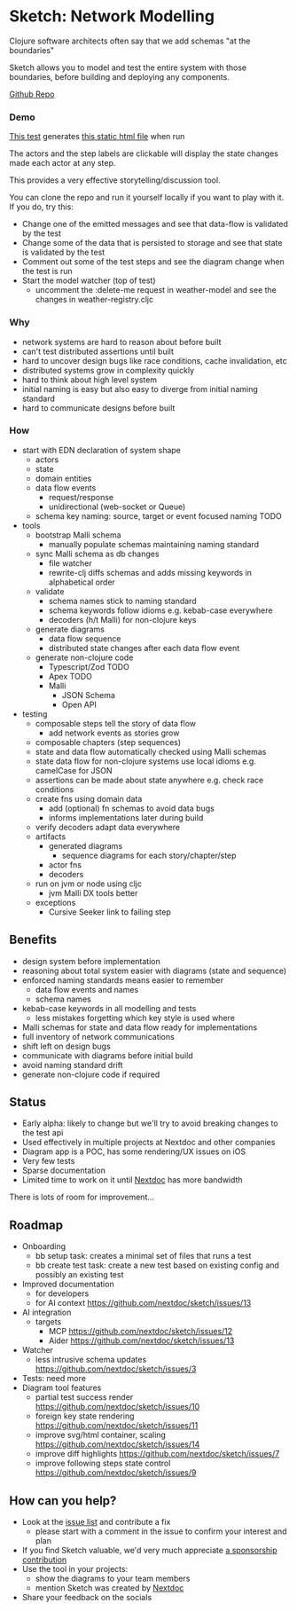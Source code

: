 # Sketch: Network Modelling

Clojure software architects often say that we add schemas "at the boundaries"

Sketch allows you to model and test the entire system with those boundaries, before building and deploying any
components.

[Github Repo](https://github.com/nextdoc/sketch)

### Demo

[This test](https://github.com/nextdoc/sketch/blob/main/examples/mobile_weather_app/happy_path_test.clj)
generates [this static html file](https://nextdoc.github.io/sketch/mobile-weather-app/happy-path-test.html) when run

The actors and the step labels are clickable will display the state changes made each actor at any step.

This provides a very effective storytelling/discussion tool.

You can clone the repo and run it yourself locally if you want to play with it.
If you do, try this:

- Change one of the emitted messages and see that data-flow is validated by the test
- Change some of the data that is persisted to storage and see that state is validated by the test
- Comment out some of the test steps and see the diagram change when the test is run
- Start the model watcher (top of test)
    - uncomment the :delete-me request in weather-model and see the changes in weather-registry.cljc

### Why

- network systems are hard to reason about before built
- can't test distributed assertions until built
- hard to uncover design bugs like race conditions, cache invalidation, etc
- distributed systems grow in complexity quickly
- hard to think about high level system
- initial naming is easy but also easy to diverge from initial naming standard
- hard to communicate designs before built

### How

- start with EDN declaration of system shape
    - actors
    - state
    - domain entities
    - data flow events
        - request/response
        - unidirectional (web-socket or Queue)
    - schema key naming: source, target or event focused naming TODO
- tools
    - bootstrap Malli schema
        - manually populate schemas maintaining naming standard
    - sync Malli schema as db changes
        - file watcher
        - rewrite-clj diffs schemas and adds missing keywords in alphabetical order
    - validate
        - schema names stick to naming standard
        - schema keywords follow idioms e.g. kebab-case everywhere
        - decoders (h/t Malli) for non-clojure keys
    - generate diagrams
        - data flow sequence
        - distributed state changes after each data flow event
    - generate non-clojure code
        - Typescript/Zod TODO
        - Apex TODO
        - Malli
            - JSON Schema
            - Open API
- testing
    - composable steps tell the story of data flow
        - add network events as stories grow
    - composable chapters (step sequences)
    - state and data flow automatically checked using Malli schemas
    - state data flow for non-clojure systems use local idioms e.g. camelCase for JSON
    - assertions can be made about state anywhere e.g. check race conditions
    - create fns using domain data
        - add (optional) fn schemas to avoid data bugs
        - informs implementations later during build
    - verify decoders adapt data everywhere
    - artifacts
        - generated diagrams
            - sequence diagrams for each story/chapter/step
        - actor fns
        - decoders
    - run on jvm or node using cljc
        - jvm Malli DX tools better
    - exceptions
        - Cursive Seeker link to failing step

## Benefits

- design system before implementation
- reasoning about total system easier with diagrams (state and sequence)
- enforced naming standards means easier to remember
    - data flow events and names
    - schema names
- kebab-case keywords in all modelling and tests
    - less mistakes forgetting which key style is used where
- Malli schemas for state and data flow ready for implementations
- full inventory of network communications
- shift left on design bugs
- communicate with diagrams before initial build
- avoid naming standard drift
- generate non-clojure code if required

## Status

- Early alpha: likely to change but we'll try to avoid breaking changes to the test api
- Used effectively in multiple projects at Nextdoc and other companies
- Diagram app is a POC, has some rendering/UX issues on iOS
- Very few tests
- Sparse documentation
- Limited time to work on it until [Nextdoc](https://nextdoc.io/) has more bandwidth

There is lots of room for improvement...

## Roadmap

- Onboarding
    - bb setup task: creates a minimal set of files that runs a test
    - bb create test task: create a new test based on existing config and possibly an existing test
- Improved documentation
    - for developers
    - for AI context https://github.com/nextdoc/sketch/issues/13
- AI integration
    - targets
        - MCP https://github.com/nextdoc/sketch/issues/12
        - Aider https://github.com/nextdoc/sketch/issues/13
- Watcher
    - less intrusive schema updates https://github.com/nextdoc/sketch/issues/3
- Tests: need more
- Diagram tool features
    - partial test success render https://github.com/nextdoc/sketch/issues/10
    - foreign key state rendering https://github.com/nextdoc/sketch/issues/11
    - improve svg/html container, scaling https://github.com/nextdoc/sketch/issues/14
    - improve diff highlights https://github.com/nextdoc/sketch/issues/7
    - improve following steps state control https://github.com/nextdoc/sketch/issues/9

## How can you help?

- Look at the [issue list](https://github.com/nextdoc/sketch/issues) and contribute a fix
    - please start with a comment in the issue to confirm your interest and plan
- If you find Sketch valuable, we'd very much
  appreciate [a sponsorship contribution](https://github.com/sponsors/nextdoc)
- Use the tool in your projects:
    - show the diagrams to your team members
    - mention Sketch was created by [Nextdoc](https://nextdoc.io/)
- Share your feedback on the socials
